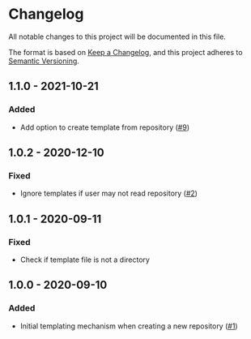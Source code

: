 # Changelog
All notable changes to this project will be documented in this file.

The format is based on [Keep a Changelog](https://keepachangelog.com/en/1.0.0/),
and this project adheres to [Semantic Versioning](https://semver.org/spec/v2.0.0.html).

## 1.1.0 - 2021-10-21
### Added
- Add option to create template from repository ([#9](https://github.com/scm-manager/scm-repository-template-plugin/pull/9))

## 1.0.2 - 2020-12-10
### Fixed
- Ignore templates if user may not read repository ([#2](https://github.com/scm-manager/scm-repository-template-plugin/pull/2))

## 1.0.1 - 2020-09-11
### Fixed
- Check if template file is not a directory

## 1.0.0 - 2020-09-10
### Added
- Initial templating mechanism when creating a new repository ([#1](https://github.com/scm-manager/scm-repository-template-plugin/pull/1))
